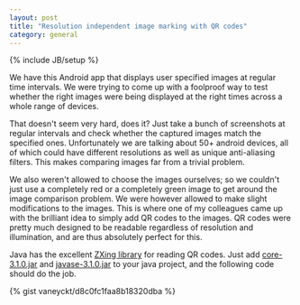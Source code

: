 ```yaml
---
layout: post
title: "Resolution independent image marking with QR codes"
category: general
---
```

{% include JB/setup %}

We have this Android app that displays user specified images at regular time intervals. We were trying to come up with a foolproof way to test whether the right images were being displayed at the right times across a whole range of devices.

That doesn't seem very hard, does it? Just take a bunch of screenshots at regular intervals and check whether the captured images match the specified ones. Unfortunately we are talking about 50+ android devices, all of which could have different resolutions as well as unique anti-aliasing filters. This makes comparing images far from a trivial problem.

We also weren't allowed to choose the images ourselves; so we couldn't just use a completely red or a completely green image to get around the image comparison problem. We were however allowed to make slight modifications to the images. This is where one of my colleagues came up with the brilliant idea to simply add QR codes to the images. QR codes were pretty much designed to be readable regardless of resolution and illumination, and are thus absolutely perfect for this.

Java has the excellent [ZXing library](https://github.com/zxing/zxing) for reading QR codes. Just add [core-3.1.0.jar](http://repo1.maven.org/maven2/com/google/zxing/core/3.1.0/core-3.1.0.jar) and [javase-3.1.0.jar](http://repo1.maven.org/maven2/com/google/zxing/javase/3.1.0/javase-3.1.0.jar) to your java project, and the following code should do the job.

{% gist vaneyckt/d8c0fc1faa8b18320dba %}
